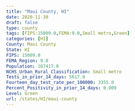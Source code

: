 ```yaml
---
title: "Maui County, HI"
date: 2020-11-30
draft: false
type: county
tags: [FIPS:15009.0,FEMA:9.0,Small metro,Green]
categories: [HI]
County: Maui County
State: HI
FIPS: 15009.0
FEMA_Region: 9.0
Population: 167417.0
NCHS_Urban_Rural_Classification: Small metro
Tests_in_prior_14_days: 5617.0
Fourteen_day_test_rate_per_100000: 3355.0
Percent_Positivity_in_prior_14_days: 0.009
Level: Green
url: /states/HI/maui-county
---
```



